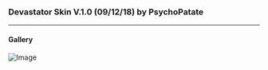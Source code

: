 ### Devastator Skin V.1.0 (09/12/18) by PsychoPatate
---

#### Gallery
![Image](https://i.imgur.com/oNDAIni.jpg)